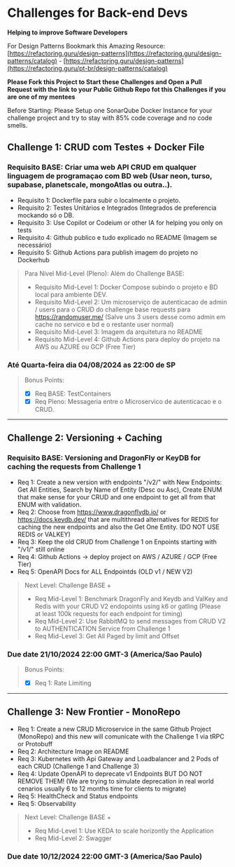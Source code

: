 # Challenges for Back-end Devs
**Helping to improve Software Developers**

For Design Patterns Bookmark this Amazing Resource: [https://refactoring.guru/design-patterns](https://refactoring.guru/design-patterns/catalog) - [https://refactoring.guru/design-patterns](https://refactoring.guru/pt-br/design-patterns/catalog)

**Please Fork this Project to Start these Challenges and Open a Pull Request with the link to your Public Github Repo fot this Challenges if you are one of my mentees**

Before Starting: Please Setup one SonarQube Docker Instance for your challenge project and try to stay with 85% code coverage and no code smells.


## Challenge 1:  CRUD com Testes + Docker File

### Requisito BASE: Criar uma web API CRUD em qualquer linguagem de programaçao com BD web (Usar neon, turso, supabase, planetscale, mongoAtlas ou outra..).

* Requisito 1:  Dockerfile para subir o localmente o projeto.
* Requisito 2:  Testes Unitários e Integrados (Integrados de preferencia mockando só o DB.
* Requisito 3:  Use Copilot or Codeium or other IA for helping you only on tests
* Requisito 4:  Github publico e tudo explicado no README (Imagem se necessário)
* Requisito 5:  Github Actions para publish imagem do projeto no Dockerhub

> Para Nível Mid-Level (Pleno):  Além do Challenge BASE:
> * Requisito Mid-Level 1: Docker Compose subindo o projeto e BD local para ambiente DEV.
> * Requisito Mid-Level 2: Um microserviço de autenticacao de admin / users para o CRUD do challenge base requests para https://randomuser.me/ (Salve uns 3 users desse como admin em cache no servico e bd e o restante user normal)
> * Requisito Mid-Level 3: Imagem da arquitetura no README
> * Requisito Mid-Level 4: Github Actions para deploy do projeto na AWS ou AZURE ou GCP (Free Tier)

### Até Quarta-feira dia 04/08/2024 as 22:00 de SP

> Bonus Points:
> - [x] Req BASE: TestContainers
> - [x] Req Pleno: Messageria entre o Microservico de autenticacao e o CRUD. 

-------------------------------------------

## Challenge 2: Versioning + Caching 

### Requisito BASE: Versioning and DragonFly or KeyDB for caching the requests from Challenge 1

* Req 1: Create a new version with endpoints "/v2/" with New Endpoints: Get All Entities, Search by Name of Entity (Desc ou Asc), Create ENUM that make sense for your CRUD and one endpoint to get all from that ENUM with validation.
* Req 2: Choose from https://www.dragonflydb.io/ or https://docs.keydb.dev/ that are multithread alternatives for REDIS for caching the new endpoints and also the Get One Entity. (DO NOT USE REDIS or VALKEY)
* Req 3: Keep the old CRUD from Challenge 1 on Enpoints starting with "/v1/" still online
* Req 4: Github Actions -> deploy project on AWS / AZURE / GCP (Free Tier)
* Req 5: OpenAPI Docs for ALL Endpointds (OLD v1 / NEW V2)

> Next Level:  Challenge BASE +
> * Req Mid-Level 1: Benchmark DragonFly and Keydb and ValKey and Redis with your CRUD V2 endopoints using k6 or gatling (Please at least 100k requests for each endpoint for timing)
> * Req Mid-Level 2: Use RabbitMQ to send messages from CRUD V2 to AUTHENTICATION Service from Challenge 1
> * Req Mid-Level 3: Get All Paged by limit and Offset

### Due date 21/10/2024 22:00 GMT-3 (America/Sao Paulo)

> Bonus Points:
> - [x] Req 1: Rate Limiting

-------------------------------------------

## Challenge 3: New Frontier - MonoRepo

* Req 1: Create a new CRUD Microservice in the same Github Project (MonoRepo) and this new will comunicate with the Challenge 1 via tRPC or Protobuff 
* Req 2: Architecture Image on README
* Req 3: Kubernetes with Api Gateway and Loadbalancer and 2 Pods of each CRUD (Challenge 1 and Challenge 3)
* Req 4: Update OpenAPI to deprecate v1 Endpoints BUT DO NOT REMOVE THEM! (We are trying to simulate deprecation in real world cenarios usually 6 to 12 months time for clients to migrate)
* Req 5: HealthCheck and Status endpoints 
* Req 5: Observability

> Next Level:  Challenge BASE +
> * Req Mid-Level 1: Use KEDA to scale horizontly the Application
> * Req Mid-Level 2: Swagger

### Due date 10/12/2024 22:00 GMT-3 (America/Sao Paulo)
